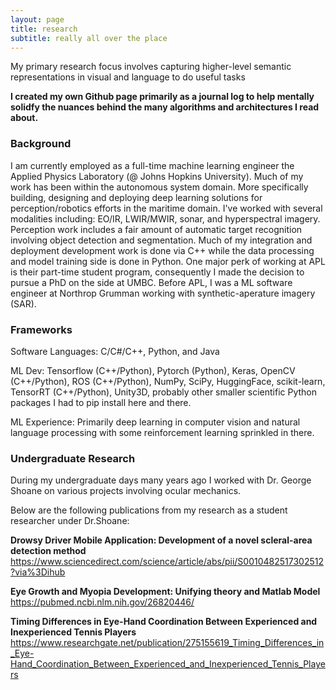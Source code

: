 ```yaml
---
layout: page
title: research
subtitle: really all over the place
---
```


My primary research focus involves capturing higher-level semantic representations in visual and language to do useful tasks

**I created my own Github page primarily as a journal log to help mentally solidfy the nuances behind the many algorithms and architectures I read about.**

### Background

<!-- To be honest, I'm having some trouble remembering right now, so why don't you just watch [my movie](https://en.wikipedia.org/wiki/The_Princess_Bride_%28film%29) and it will answer **all** your questions. -->

I am currently employed as a full-time machine learning engineer the Applied Physics Laboratory (@ Johns Hopkins University). Much of my work has been within the autonomous system domain. More specifically building, designing and deploying deep learning solutions for perception/robotics efforts in the maritime domain. I've worked with several modalities including: EO/IR, LWIR/MWIR, sonar, and hyperspectral imagery. Perception work includes a fair amount of automatic target recognition involving object detection and segmentation. Much of my integration and deployment development work is done via C++ while the data processing and model training side is done in Python. One major perk of working at APL is their part-time student program, consequently I made the decision to pursue a PhD on the side at UMBC. Before APL, I was a ML software engineer at Northrop Grumman working with synthetic-aperature imagery (SAR).

### Frameworks

Software Languages: C/C#/C++, Python, and Java

ML Dev: Tensorflow (C++/Python), Pytorch (Python), Keras, OpenCV (C++/Python), ROS (C++/Python), NumPy, SciPy, HuggingFace, scikit-learn, TensorRT (C++/Python), Unity3D, probably other smaller scientific Python packages I had to pip install here and there.

ML Experience: Primarily deep learning in computer vision and natural language processing with some reinforcement learning sprinkled in there.

### Undergraduate Research

During my undergraduate days many years ago I worked with Dr. George Shoane on various projects involving ocular mechanics.

Below are the following publications from my research as a student researcher under Dr.Shoane:

**Drowsy Driver Mobile Application: Development of a novel scleral-area detection method**
https://www.sciencedirect.com/science/article/abs/pii/S0010482517302512?via%3Dihub

**Eye Growth and Myopia Development: Unifying theory and Matlab Model**
https://pubmed.ncbi.nlm.nih.gov/26820446/

**Timing Differences in Eye-Hand Coordination Between Experienced and Inexperienced Tennis Players**
https://www.researchgate.net/publication/275155619_Timing_Differences_in_Eye-Hand_Coordination_Between_Experienced_and_Inexperienced_Tennis_Players
